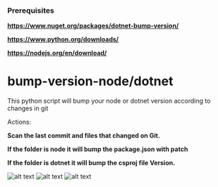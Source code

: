### Prerequisites 
**https://www.nuget.org/packages/dotnet-bump-version/**


**https://www.python.org/downloads/**


**https://nodejs.org/en/download/**


# bump-version-node/dotnet
This python script will bump your node or dotnet version according to changes in git


Actions:

**Scan the last commit and files that changed on Git.**


**If the folder is node it will bump the package.json with patch**

**If the folder is dotnet it will bump the csproj file Version.**

![alt text](https://encrypted-tbn0.gstatic.com/images?q=tbn:ANd9GcT3lqbLgBr-8OsRjIJV-IkuGaQjkqpjqKhwVw&usqp=CAU) ![alt text](https://i2.wp.com/windowsloop.com/wp-content/uploads/2019/03/dot-net-small.png?resize=598%2C212&ssl=1) ![alt text](https://www.claruscode.com/wp-content/uploads/2020/08/python-logo.png)





